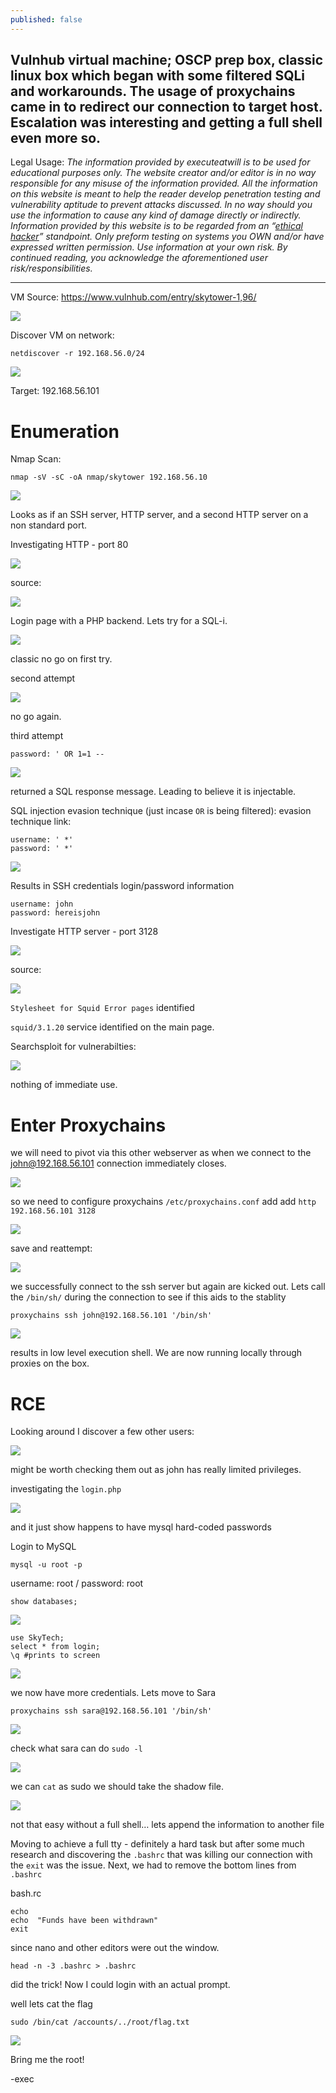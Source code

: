 ```yaml
---
published: false
---
```

Vulnhub virtual machine; OSCP prep box, classic linux box which began with some filtered SQLi and workarounds. The usage of proxychains came in to redirect our connection to target host. Escalation was interesting and getting a full shell even more so.
----------

Legal Usage:
*The information provided by executeatwill is to be used for educational purposes only. The website creator and/or editor is in no way responsible for any misuse of the information provided. All the information on this website is meant to help the reader develop penetration testing and vulnerability aptitude to prevent attacks discussed. In no way should you use the information to cause any kind of damage directly or indirectly. Information provided by this website is to be regarded from an “*[*ethical hacker*](https://www.dictionary.com/browse/ethical-hacker)*” standpoint. Only preform testing on systems you OWN and/or have expressed written permission. Use information at your own risk.*
*By continued reading, you acknowledge the aforementioned user risk/responsibilities.*

----------

VM Source: https://www.vulnhub.com/entry/skytower-1,96/

![](https://d2mxuefqeaa7sj.cloudfront.net/s_F4089EA76A292BC463ED8F95A06442DE4FF086D50E39F5DF6CBD9DBB862D55F3_1551977409782_image.png)




Discover VM on network:

    netdiscover -r 192.168.56.0/24
![](https://d2mxuefqeaa7sj.cloudfront.net/s_F4089EA76A292BC463ED8F95A06442DE4FF086D50E39F5DF6CBD9DBB862D55F3_1551977444292_image.png)


Target: 192.168.56.101


# Enumeration

Nmap Scan:

    nmap -sV -sC -oA nmap/skytower 192.168.56.10

![](https://d2mxuefqeaa7sj.cloudfront.net/s_F4089EA76A292BC463ED8F95A06442DE4FF086D50E39F5DF6CBD9DBB862D55F3_1551977576646_image.png)


Looks as if an SSH server, HTTP server, and a second HTTP server on a non standard port.

Investigating HTTP - port 80 

![](https://d2mxuefqeaa7sj.cloudfront.net/s_F4089EA76A292BC463ED8F95A06442DE4FF086D50E39F5DF6CBD9DBB862D55F3_1551977679404_image.png)


source:

![](https://d2mxuefqeaa7sj.cloudfront.net/s_F4089EA76A292BC463ED8F95A06442DE4FF086D50E39F5DF6CBD9DBB862D55F3_1551977704173_image.png)


Login page with a PHP backend. Lets try for a SQL-i.


![](https://d2mxuefqeaa7sj.cloudfront.net/s_F4089EA76A292BC463ED8F95A06442DE4FF086D50E39F5DF6CBD9DBB862D55F3_1551977765172_image.png)


classic no go on first try.

second attempt

![](https://d2mxuefqeaa7sj.cloudfront.net/s_F4089EA76A292BC463ED8F95A06442DE4FF086D50E39F5DF6CBD9DBB862D55F3_1551977805026_image.png)


no go again.


third attempt

    password: ' OR 1=1 --

![](https://d2mxuefqeaa7sj.cloudfront.net/s_F4089EA76A292BC463ED8F95A06442DE4FF086D50E39F5DF6CBD9DBB862D55F3_1551978286002_image.png)


returned a SQL response message. Leading to believe it is injectable.


SQL injection evasion technique (just incase `OR` is being filtered):
evasion technique link: 


    username: ' *'
    password: ' *'

![](https://d2mxuefqeaa7sj.cloudfront.net/s_F4089EA76A292BC463ED8F95A06442DE4FF086D50E39F5DF6CBD9DBB862D55F3_1551979348675_image.png)



Results in SSH credentials login/password information


    username: john
    password: hereisjohn



Investigate HTTP server - port 3128

![](https://d2mxuefqeaa7sj.cloudfront.net/s_F4089EA76A292BC463ED8F95A06442DE4FF086D50E39F5DF6CBD9DBB862D55F3_1551977876250_image.png)


source: 

![](https://d2mxuefqeaa7sj.cloudfront.net/s_F4089EA76A292BC463ED8F95A06442DE4FF086D50E39F5DF6CBD9DBB862D55F3_1551977900096_image.png)


`Stylesheet for Squid Error pages` identified

`squid/3.1.20` service identified on the main page.

Searchsploit for vulnerabilties:

![](https://d2mxuefqeaa7sj.cloudfront.net/s_F4089EA76A292BC463ED8F95A06442DE4FF086D50E39F5DF6CBD9DBB862D55F3_1551978062511_image.png)


nothing of immediate use. 


# Enter Proxychains

we will need to pivot via this other webserver as when we connect to the john@192.168.56.101 connection immediately closes.

![](https://d2mxuefqeaa7sj.cloudfront.net/s_F4089EA76A292BC463ED8F95A06442DE4FF086D50E39F5DF6CBD9DBB862D55F3_1551980017742_image.png)


so we need to configure proxychains `/etc/proxychains.conf` add add `http 192.168.56.101 3128`

![](https://d2mxuefqeaa7sj.cloudfront.net/s_F4089EA76A292BC463ED8F95A06442DE4FF086D50E39F5DF6CBD9DBB862D55F3_1551980096542_image.png)


save and reattempt:


![](https://d2mxuefqeaa7sj.cloudfront.net/s_F4089EA76A292BC463ED8F95A06442DE4FF086D50E39F5DF6CBD9DBB862D55F3_1551980145435_image.png)


 
 we successfully connect to the ssh server but again are kicked out. Lets call the `/bin/sh/` during the connection to see if this aids to the stablity

    proxychains ssh john@192.168.56.101 '/bin/sh'

![](https://d2mxuefqeaa7sj.cloudfront.net/s_F4089EA76A292BC463ED8F95A06442DE4FF086D50E39F5DF6CBD9DBB862D55F3_1551980245505_image.png)


results in low level execution shell. We are now running locally through proxies on the box.




# RCE

Looking around I discover a few other users:

![](https://d2mxuefqeaa7sj.cloudfront.net/s_F4089EA76A292BC463ED8F95A06442DE4FF086D50E39F5DF6CBD9DBB862D55F3_1551980696078_image.png)


might be worth checking them out as john has really limited privileges.

investigating the `login.php`

![](https://d2mxuefqeaa7sj.cloudfront.net/s_F4089EA76A292BC463ED8F95A06442DE4FF086D50E39F5DF6CBD9DBB862D55F3_1551981638508_image.png)


and it just show happens to have mysql hard-coded passwords

Login to MySQL

    mysql -u root -p

username: root / password: root


    show databases;

![](https://d2mxuefqeaa7sj.cloudfront.net/s_F4089EA76A292BC463ED8F95A06442DE4FF086D50E39F5DF6CBD9DBB862D55F3_1551981995328_image.png)

    use SkyTech;
    select * from login;
    \q #prints to screen

![](https://d2mxuefqeaa7sj.cloudfront.net/s_F4089EA76A292BC463ED8F95A06442DE4FF086D50E39F5DF6CBD9DBB862D55F3_1551982050502_image.png)


we now have more credentials. Lets move to Sara


    proxychains ssh sara@192.168.56.101 '/bin/sh'

![](https://d2mxuefqeaa7sj.cloudfront.net/s_F4089EA76A292BC463ED8F95A06442DE4FF086D50E39F5DF6CBD9DBB862D55F3_1551982197378_image.png)


check what sara can do `sudo -l`

![](https://d2mxuefqeaa7sj.cloudfront.net/s_F4089EA76A292BC463ED8F95A06442DE4FF086D50E39F5DF6CBD9DBB862D55F3_1551982238480_image.png)


we can `cat` as sudo we should take the shadow file.


![](https://d2mxuefqeaa7sj.cloudfront.net/s_F4089EA76A292BC463ED8F95A06442DE4FF086D50E39F5DF6CBD9DBB862D55F3_1551982312927_image.png)


not that easy without a full shell… lets append the information to another file

Moving to achieve a full tty - definitely a hard task but after some much research and discovering the `.bashrc` that was killing our connection with the `exit` was the issue. Next, we had to remove the bottom lines from `.bashrc`

bash.rc

    echo
    echo  "Funds have been withdrawn"
    exit

since nano and other editors were out the window.

    head -n -3 .bashrc > .bashrc

did the trick! Now I could login with an actual prompt.

well lets cat the flag

    sudo /bin/cat /accounts/../root/flag.txt    

![](https://d2mxuefqeaa7sj.cloudfront.net/s_F4089EA76A292BC463ED8F95A06442DE4FF086D50E39F5DF6CBD9DBB862D55F3_1551983889314_image.png)


Bring me the root!

-exec


